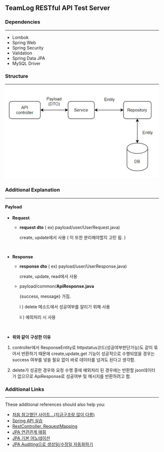 ## TeamLog RESTful API Test Server

### Dependencies

------------

* Lombok
* Spring Web
* Spring Security
* Validation
* Spring Data JPA
* MySQL Driver

### Structure

------------

![](./src/main/resources/img/structure.JPG)

### Additional Explanation

------------

#### Payload

- __Request__
    - __request dto__  ( ex) payload/user/UserRequest.java)
    
        create, update에서 사용 ( 이 또한 분리해야할지 고민 됨. )

<br/>
    
- __Response__
    - __response dto__ ( ex) payload/user/UserResponse.java)
    
        create, update, read에서 사용 
  
    - payload/common/__ApiResponse.java__
        
        {success, message} 가짐.
    
        i ) delete 메소드에서 성공여부를 알리기 위해 사용
        
        ii ) 예외처리 시 사용

<br />

- __위와 같이 구성한 이유__
1. controller에서 ResponseEntity로 httpstatus코드(성공여부판단가능)도 같이 묶어서 반환하기 때문에 create,update,get 기능이 성공적으로 수행되었을 경우는 success 여부를 넣을 필요 없이 바로 데이터를 넘겨도 된다고 생각함.

2. delete가 성공한 경우와 요청 수행 중에 예외처리 된 경우에는 반환할 json데이터가 없으므로 ApiResponse로 성공여부 및 메시지를 반환하려고 함.

### Additional Links

------------

These additional references should also help you:

* [처음 참고했던 사이트...(지금구조랑 많이 다름)](https://bezkoder.com/spring-boot-jpa-crud-rest-api/)
* [Spring API 실습](https://kyhslam.tistory.com/entry/Spring-JPA-API-%EC%8B%A4%EC%8A%B5-01-%EC%A3%BC%EB%AC%B8%EB%AA%A9%EB%A1%9D-%EA%B2%80%EC%83%89?category=892835)
* [RestController, RequestMapping](https://authentication.tistory.com/16?category=782988)
* [JPA 연관관계 매핑](https://velog.io/@ljinsk3/JPA-%EB%8B%A4%EC%96%91%ED%95%9C-%EC%97%B0%EA%B4%80%EA%B4%80%EA%B3%84-%EB%A7%A4%ED%95%91)
* [JPA 기본 어노테이션](https://www.icatpark.com/entry/JPA-%EA%B8%B0%EB%B3%B8-Annotation-%EC%A0%95%EB%A6%AC)
* [JPA Auditing으로 생성일/수정일 자동화하기](https://velog.io/@conatuseus/2019-12-06-2212-%EC%9E%91%EC%84%B1%EB%90%A8-1sk3u75zo9)